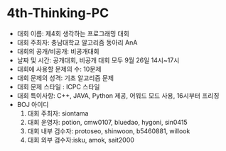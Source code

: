 # 4th-Thinking-PC

- 대회 이름: 제4회 생각하는 프로그래밍 대회
- 대회 주최자: 충남대학교 알고리즘 동아리 AnA
- 대회의 공개/비공개: 비공개대회
- 날짜 및 시간: 공개대회, 비공개 대회 모두 9월 26일 14시~17시
- 대회에 사용할 문제의 수: 10문제
- 대회 문제의 성격: 기초 알고리즘 문제
- 대회 문제 스타일 : ICPC 스타일
- 대회 특이사항: C++, JAVA, Python 제공, 어워드 모드 사용, 16시부터 프리징
- BOJ 아이디 
  1. 대회 주최자: siontama
  2. 대회 운영자: potion, cmw0107, bluedao, hygoni, sin0415
  3. 대회 내부 검수자: protoseo, shinwoon, b5460881, willook
  4. 대회 외부 검수자:isku, amok, sait2000
